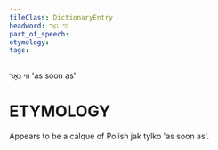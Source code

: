 ```yaml
---
fileClass: DictionaryEntry
headword: ווי נאָר
part_of_speech: 
etymology: 
tags: 
---
```

ווי נאָר
'as soon as'

ETYMOLOGY
===========
Appears to be a calque of Polish jak tylko 'as soon as'. 